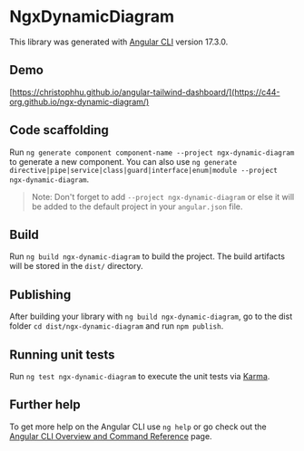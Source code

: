 # NgxDynamicDiagram

This library was generated with [Angular CLI](https://github.com/angular/angular-cli) version 17.3.0.

## Demo
[https://christophhu.github.io/angular-tailwind-dashboard/](https://c44-org.github.io/ngx-dynamic-diagram/)

## Code scaffolding

Run `ng generate component component-name --project ngx-dynamic-diagram` to generate a new component. You can also use `ng generate directive|pipe|service|class|guard|interface|enum|module --project ngx-dynamic-diagram`.
> Note: Don't forget to add `--project ngx-dynamic-diagram` or else it will be added to the default project in your `angular.json` file. 

## Build

Run `ng build ngx-dynamic-diagram` to build the project. The build artifacts will be stored in the `dist/` directory.

## Publishing

After building your library with `ng build ngx-dynamic-diagram`, go to the dist folder `cd dist/ngx-dynamic-diagram` and run `npm publish`.

## Running unit tests

Run `ng test ngx-dynamic-diagram` to execute the unit tests via [Karma](https://karma-runner.github.io).

## Further help

To get more help on the Angular CLI use `ng help` or go check out the [Angular CLI Overview and Command Reference](https://angular.io/cli) page.
